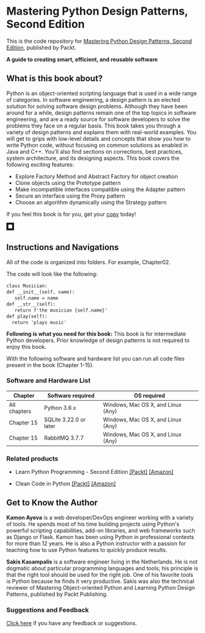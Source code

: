 # Mastering Python Design Patterns, Second Edition

<a href="https://www.packtpub.com/application-development/mastering-python-design-patterns-second-edition?utm_source=github&utm_medium=repository&utm_campaign="><img src="" alt="" height="256px" align="right"></a>

This is the code repository for [Mastering Python Design Patterns, Second Edition](https://www.packtpub.com/application-development/mastering-python-design-patterns-second-edition?utm_source=github&utm_medium=repository&utm_campaign=), published by Packt.

**A guide to creating smart, efficient, and reusable software**

## What is this book about?
Python is an object-oriented scripting language that is used in a wide range of categories. In software engineering, a design pattern is an elected solution for solving software design problems. Although they have been around for a while, design patterns remain one of the top topics in software engineering, and are a ready source for software developers to solve the problems they face on a regular basis. This book takes you through a variety of design patterns and explains them with real-world examples. You will get to grips with low-level details and concepts that show you how to write Python code, without focusing on common solutions as enabled in Java and C++. You'll also find sections on corrections, best practices, system architecture, and its designing aspects.
This book covers the following exciting features:
* Explore Factory Method and Abstract Factory for object creation
* Clone objects using the Prototype pattern
* Make incompatible interfaces compatible using the Adapter pattern
* Secure an interface using the Proxy pattern
* Choose an algorithm dynamically using the Strategy pattern


If you feel this book is for you, get your [copy](https://www.amazon.com/dp/1788837487) today!

<a href="https://www.packtpub.com/?utm_source=github&utm_medium=banner&utm_campaign=GitHubBanner"><img src="https://raw.githubusercontent.com/PacktPublishing/GitHub/master/GitHub.png" 
alt="https://www.packtpub.com/" border="5" /></a>

## Instructions and Navigations
All of the code is organized into folders. For example, Chapter02.

The code will look like the following:
```
class Musician:
def __init__(self, name):
   self.name = name
def __str__(self):
   return f'the musician {self.name}'
def play(self):
  return 'plays music'
```

**Following is what you need for this book:**
This book is for intermediate Python developers. Prior knowledge of design patterns is not required to enjoy this book.

With the following software and hardware list you can run all code files present in the book (Chapter 1-15).
### Software and Hardware List
| Chapter | Software required | OS required |
| -------- | ------------------------------------ | ----------------------------------- |
|All chapters |Python 3.6.x  | Windows, Mac OS X, and Linux (Any) |
|Chapter 15  |SQLite 3.22.0 or later  | Windows, Mac OS X, and Linux (Any) |
|Chapter 15  |RabbitMQ 3.7.7  | Windows, Mac OS X, and Linux (Any) |


### Related products
*  Learn Python Programming - Second Edition [[Packt]](https://www.packtpub.com/application-development/learn-python-programming-second-edition?utm_source=github&utm_medium=repository&utm_campaign=1-788-99666-6) [[Amazon]](https://www.amazon.com/dp/1788996666)

* Clean Code in Python [[Packt]](https://www.packtpub.com/application-development/clean-code-python?utm_source=github&utm_medium=repository&utm_campaign=978-1-78883-583-1) [[Amazon]](https://www.amazon.com/dp/1788835832)


## Get to Know the Author
**Kamon Ayeva**
 is a web developer/DevOps engineer working with a variety of tools. He spends most of his time building projects using Python's powerful scripting capabilities, add-on libraries, and web frameworks such as Django or Flask. Kamon has been using Python in professional contexts for more than 12 years. He is also a Python instructor with a passion for teaching how to use Python features to quickly produce results.


**Sakis Kasampalis**
 is a software engineer living in the Netherlands. He is not dogmatic about particular programming languages and tools; his principle is that the right tool should be used for the right job. One of his favorite tools is Python because he finds it very productive. Sakis was also the technical reviewer of Mastering Object-oriented Python and Learning Python Design Patterns, published by Packt Publishing.


### Suggestions and Feedback
[Click here](https://docs.google.com/forms/d/e/1FAIpQLSdy7dATC6QmEL81FIUuymZ0Wy9vH1jHkvpY57OiMeKGqib_Ow/viewform) if you have any feedback or suggestions.


